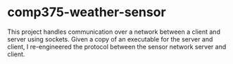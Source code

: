 # comp375-weather-sensor

This project handles communication over a network between a client and server using sockets.  Given a copy of an executable for the server and client, I re-engineered the protocol between the sensor network server and client.

